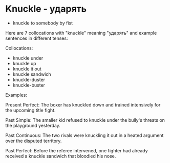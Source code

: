 # Knuckle - ударять

- knuckle to somebody by fist

Here are 7 collocations with "knuckle" meaning "ударять" and example sentences in different tenses:

Collocations:

- knuckle under
- knuckle up
- knuckle it out
- knuckle sandwich
- knuckle-duster
- knuckle-buster

Examples:

Present Perfect: The boxer has knuckled down and trained intensively for the upcoming title fight.

Past Simple: The smaller kid refused to knuckle under the bully's threats on the playground yesterday.

Past Continuous: The two rivals were knuckling it out in a heated argument over the disputed territory.

Past Perfect: Before the referee intervened, one fighter had already received a knuckle sandwich that bloodied his nose.

